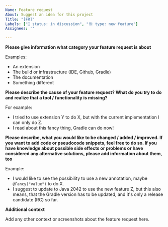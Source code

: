 ```yaml
---
Name: Feature request
About: Suggest an idea for this project
Title: "[FR]"
Labels: ["🚦 status: in discussion", "🏗️ type: new feature"]
Assignees: ''

---
```


**Please give information what category your feature request is about**

Examples:
- An extension
- The build or infrastructure (IDE, Github, Gradle)
- The documentation
- Something different

**Please describe the cause of your feature request? What do you try to do and realize that a tool / functionality is missing?**

For example:
- I tried to use extension Y to do X, but with the current implementation I can only do Z.
- I read about this fancy thing, Gradle can do now!

**Please describe, what you would like to be changed / added / improved. If you want to add code or pseudocode snippets, feel free to do so. If you have knowledge about possible side effects or problems or have considered any alternative solutions, please add information about them, too**

Example:
- I would like to see the possibility to use a new annotation, maybe `@Fancy("value")` to do X.
- I suggest to update to Java 2042 to use the new feature Z, but this also means, that the Gradle version has to be updated, and it's only a release candidate (RC) so far.

**Additional context**

Add any other context or screenshots about the feature request here.
